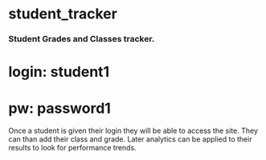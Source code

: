 # student_tracker

### Student Grades and Classes tracker.

# login: student1
# pw: password1
Once a student is given their login they will be able to access the site.
They can than add their class and grade.
Later analytics can be applied to their results to look for performance trends.
